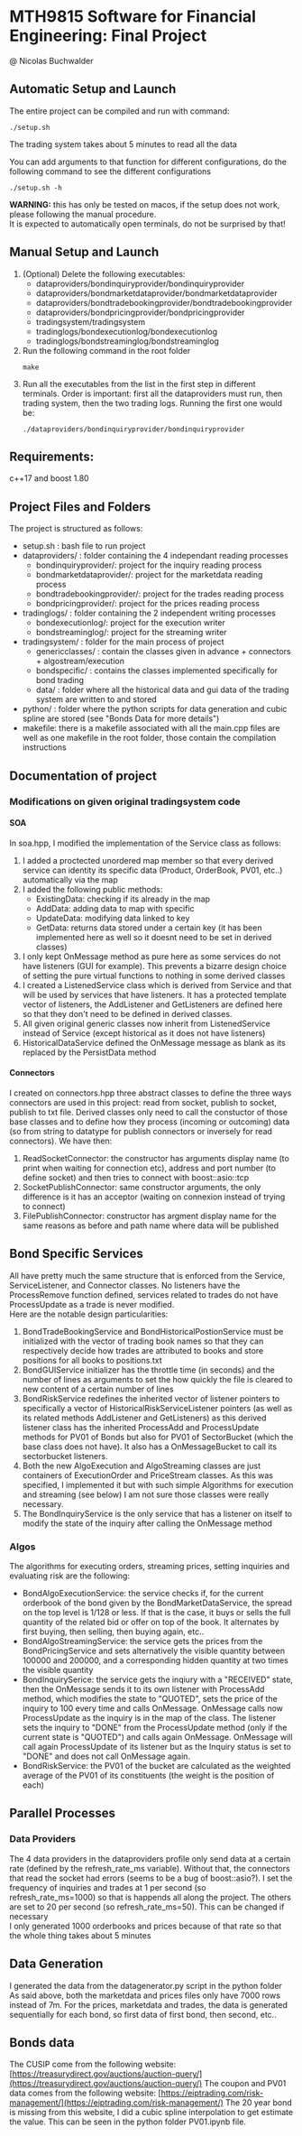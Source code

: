 # MTH9815 Software for Financial Engineering: Final Project 
@ Nicolas Buchwalder

## Automatic Setup and Launch
The entire project can be compiled and run with command:
```
./setup.sh
```
The trading system takes about 5 minutes to read all the data

You can add arguments to that function for different configurations, do the following command to see the different configurations
```
./setup.sh -h
```
**WARNING:** this has only be tested on macos, if the setup does not work, please following the manual procedure.  
It is expected to automatically open terminals, do not be surprised by that!
## Manual Setup and Launch

1. (Optional) Delete the following executables:
    - dataproviders/bondinquiryprovider/bondinquiryprovider
    - dataproviders/bondmarketdataprovider/bondmarketdataprovider
    - dataproviders/bondtradebookingprovider/bondtradebookingprovider
    - dataproviders/bondpricingprovider/bondpricingprovider
    - tradingsystem/tradingsystem
    - tradinglogs/bondexecutionlog/bondexecutionlog
    - tradinglogs/bondstreaminglog/bondstreaminglog
2. Run the following command in the root folder
    ```
    make
    ```
3. Run all the executables from the list in the first step in different terminals. Order is important: first all the dataproviders must run, then trading system, then the two trading logs. Running the first one would be:
    ```
    ./dataproviders/bondinquiryprovider/bondinquiryprovider
    ```
## Requirements:
c++17 and boost 1.80
## Project Files and Folders
The project is structured as follows:
- setup.sh : bash file to run project
- dataproviders/ : folder containing the 4 independant reading processes
    - bondinquiryprovider/: project for the inquiry reading process
    - bondmarketdataprovider/: project for the marketdata reading process
    - bondtradebookingprovider/: project for the trades reading process
    - bondpricingprovider/: project for the prices reading process
- tradinglogs/ : folder containing the 2 independent writing processes
    - bondexecutionlog/: project for the execution writer
    - bondstreaminglog/: project for the streaming writer
- tradingsystem/ : folder for the main process of project 
    - genericclasses/ : contain the classes given in advance + connectors + algostream/execution
    - bondspecific/ : contains the classes implemented specifically for bond trading
    - data/ : folder where all the historical data and gui data of the trading system are written to and stored
- python/ : folder where the python scripts for data generation and cubic spline are stored (see "Bonds Data for more details")
- makefile: there is a makefile associated with all the main.cpp files are well as one makefile in the root folder, those contain the compilation instructions

## Documentation of project
### Modifications on given original tradingsystem code
#### SOA 
In soa.hpp, I modified the implementation of the Service class as follows:
1. I added a proctected unordered map member so that every derived service can identity its specific data (Product, OrderBook, PV01, etc..) automatically via the map
2. I added the following public methods:
    - ExistingData: checking if its already in the map
    - AddData: adding data to map with specific 
    - UpdateData: modifying data linked to key
    - GetData: returns data stored under a certain key (it has been implemented here as well so it doesnt need to be set in derived classes)
3. I only kept OnMessage method as pure here as some services do not have listeners (GUI for example). This prevents a bizarre design choice of setting the pure virtual functions to nothing in some derived classes
4. I created a ListenedService class which is derived from Service and that will be used by services that have listeners. It has a protected template vector of listeners, the AddListener and GetListeners are defined here so that they don't need to be defined in derived classes.
5. All given original generic classes now inherit from ListenedService instead of Service (except historical as it does not have listeners)
6. HistoricalDataService defined the OnMessage message as blank as its replaced by the PersistData method


#### Connectors
I created on connectors.hpp three abstract classes to define the three ways  connectors are used in this project: read from socket, publish to socket, publish to txt file. Derived classes only need to call the constuctor of those base classes and to define how they process (incoming or outcoming) data (so from string to datatype  for publish connectors or inversely for read connectors). We have then:
1. ReadSocketConnector:  the constructor has arguments display name (to print when waiting for connection etc), address and port number (to define socket) and then tries to connect with boost::asio::tcp
2. SocketPublishConnector: same constructor arguments, the only difference is it has an acceptor (waiting on connexion instead of trying to connect)
3. FilePublishConnector: constructor has argment display name for the same reasons as before and path name where data will be published

## Bond Specific Services
All have pretty much the same structure that is enforced from the Service, ServiceListener, and Connector classes. No listeners have the ProcessRemove function defined, services related to trades do not have ProcessUpdate as a trade is never modified.  
 Here are the notable design particularities:
1. BondTradeBookingService and BondHistoricalPostionService must be initialized with the vector of trading book names so that they can respectively decide how trades are attributed to books and store positions for all books to positions.txt
2. BondGUIService initializer has the throttle time (in seconds) and the number of lines as arguments to set the how quickly the file is cleared to new content of a certain number of lines
3. BondRiskService redefines the inherited vector of listener pointers to specifically a vector of HistoricalRiskServiceListener pointers (as well as its related methods AddListener and GetListeners) as this derived listener class has the inherited ProcessAdd and ProcessUpdate methods for PV01 of Bonds but also for PV01 of SectorBucket (which the base class does not have). It also has a OnMessageBucket to call its sectorbucket listeners.
4. Both the new AlgoExecution and AlgoStreaming classes are just containers of ExecutionOrder and PriceStream classes. As this was specified, I implemented it but with such simple Algorithms for execution and streaming (see below) I am not sure those classes were really necessary.
5. The BondInquiryService is the only service that has a listener on itself to modify the state of the inquiry after calling the OnMessage method
### Algos
The algorithms for executing orders, streaming prices, setting inquiries and evaluating risk are the following:
- BondAlgoExecutionService: the service checks if, for the current orderbook of the bond given by the BondMarketDataService, the spread on the top level is 1/128 or less. If that is the case, it buys or sells the full quantity of the related bid or offer on top of the book. It alternates by first buying, then selling, then buying again, etc..
- BondAlgoStreamingService: the service gets the prices from the BondPricingService and sets alternatively the visible quantity between 100000 and 200000, and a corresponding hidden quantity at two times the visible quantity
- BondInquirySerice: the service gets the inqiury with a "RECEIVED" state, then the OnMessage sends it to its own listener with ProcessAdd method, which modifies the state to "QUOTED", sets the price of the inquiry to 100 every time and calls OnMessage. OnMessage calls now ProcessUpdate as the inquiry is in the map of the class. The listener sets the inquiry to "DONE" from the ProcessUpdate method (only if the current state is "QUOTED") and calls again OnMessage. OnMessage will call again ProcessUpdate of its listener but as the Inquiry status is set to "DONE" and does not call OnMessage again.
- BondRiskService: the PV01 of the bucket are calculated as the weighted average of the PV01 of its constituents (the weight is the position of each)

## Parallel Processes
### Data Providers
The 4 data providers in the dataproviders profile only send data at a certain rate (defined by the refresh_rate_ms variable). Without that, the connectors that read the socket had errors (seems to be a bug of boost::asio?). I set the frequency of inquiries and trades at 1 per second (so refresh_rate_ms=1000) so that is happends all along the project. The others are set to 20 per second (so refresh_rate_ms=50). This can be changed if necessary  
    I only generated 1000 orderbooks and prices because of that rate so that the whole thing takes about 5 minutes
## Data Generation
I generated the data from the datagenerator.py script in the python folder
As said above, both the marketdata and prices files only have 7000 rows instead of 7m. 
For the prices, marketdata and trades, the data is generated sequentially for each bond, so first data of first bond, then second, etc..
## Bonds data
The CUSIP come from the following website: [https://treasurydirect.gov/auctions/auction-query/](https://treasurydirect.gov/auctions/auction-query/)
The coupon and PV01 data comes from the following website: [https://eiptrading.com/risk-management/](https://eiptrading.com/risk-management/)
The 20 year bond is missing from this website, I did a cubic spline interpolation to get estimate the value. This can be seen in the python folder PV01.ipynb file.

    

